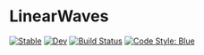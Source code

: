 # LinearWaves

[![Stable](https://img.shields.io/badge/docs-stable-blue.svg)](https://mcpaprota.github.io/LinearWaves.jl/stable/)
[![Dev](https://img.shields.io/badge/docs-dev-blue.svg)](https://mcpaprota.github.io/LinearWaves.jl/dev/)
[![Build Status](https://github.com/mcpaprota/LinearWaves.jl/actions/workflows/CI.yml/badge.svg?branch=main)](https://github.com/mcpaprota/LinearWaves.jl/actions/workflows/CI.yml?query=branch%3Amain)
[![Code Style: Blue](https://img.shields.io/badge/code%20style-blue-4495d1.svg)](https://github.com/invenia/BlueStyle)
